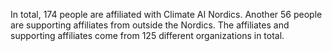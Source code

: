 In total, 174 people are affiliated with Climate AI Nordics. Another 56 people are supporting affiliates from outside the Nordics. The affiliates and supporting affiliates come from 125 different organizations in total.

